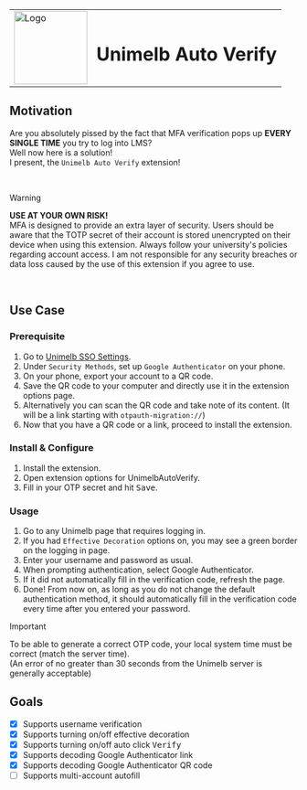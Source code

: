 <div align="center">
<table>
<tbody>
  <tr>
    <td><img src="res/logo.svg" alt="Logo" width="128px"/></td>
    <td>
    
  # Unimelb Auto Verify
  </td>
  </tr>
</tbody>
</table>
</div>

## Motivation
Are you absolutely pissed by the fact that MFA verification pops up **EVERY SINGLE TIME** you try to log into LMS?<br>
Well now here is a solution!<br>
I present, the `Unimelb Auto Verify` extension!

<br>

> [!WARNING]
> **USE AT YOUR OWN RISK!** <br>
> MFA is designed to provide an extra layer of security. Users should be aware that the TOTP secret of their account is stored unencrypted on their device when using this extension. Always follow your university's policies regarding account access. I am not responsible for any security breaches or data loss caused by the use of this extension if you agree to use.

<br>

## Use Case
### Prerequisite
1. Go to [Unimelb SSO Settings](https://sso.unimelb.edu.au/enduser/settings).
2. Under `Security Methods`, set up `Google Authenticator` on your phone.
3. On your phone, export your account to a QR code.
4. Save the QR code to your computer and directly use it in the extension options page.
5. Alternatively you can scan the QR code and take note of its content. (It will be a link starting with `otpauth-migration://`)
6. Now that you have a QR code or a link, proceed to install the extension.

### Install & Configure
1. Install the extension.
2. Open extension options for UnimelbAutoVerify.
3. Fill in your OTP secret and hit <kbd>Save</kbd>.

### Usage
1. Go to any Unimelb page that requires logging in.
2. If you had `Effective Decoration` options on, you may see a green border on the logging in page.
3. Enter your username and password as usual.
4. When prompting authentication, select Google Authenticator.
5. If it did not automatically fill in the verification code, refresh the page.
6. Done! From now on, as long as you do not change the default authentication method, it should automatically fill in the verification code every time after you entered your password.

> [!IMPORTANT]
> To be able to generate a correct OTP code, your local system time must be correct (match the server time).<br>
> (An error of no greater than 30 seconds from the Unimelb server is generally acceptable)

## Goals
- [X] Supports username verification
- [X] Supports turning on/off effective decoration
- [X] Supports turning on/off auto click <kbd>Verify</kbd>
- [X] Supports decoding Google Authenticator link
- [X] Supports decoding Google Authenticator QR code
- [ ] Supports multi-account autofill
